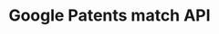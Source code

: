 ---
layout: default
authors: Google Patents
description: Resolves messy patent publication and application numbers to DOCDB publication
  number format.
documentation: https://patents.google.com/api/match
last_edit: Thu, 02 Dec 2021 02:09:15 GMT
location: https://patents.google.com/api/match
related_projects: {}
slug: google_patents_match
title: Google Patents match API
uuid: 1809b659-d1e1-43db-8dbe-664a6e9a5bc0
---